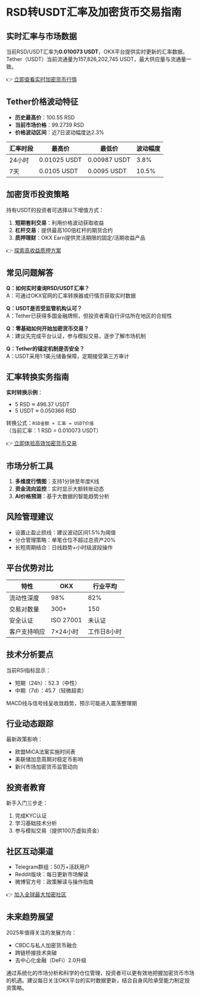 # RSD转USDT汇率及加密货币交易指南

## 实时汇率与市场数据
当前RSD/USDT汇率为**0.010073 USDT**，OKX平台提供实时更新的汇率数据。Tether（USDT）当前流通量为157,826,202,745 USDT，最大供应量与流通量一致。

👉 [立即查看实时加密货币行情](https://bit.ly/okx_welcome)

## Tether价格波动特征
- **历史最高价**：100.55 RSD
- **当前市场价格**：99.2739 RSD
- **价格波动区间**：近7日波动幅度达2.3%

| 汇率时段 | 最高价 | 最低价 | 波动幅度 |
|---------|--------|--------|----------|
| 24小时  | 0.01025 USDT | 0.00987 USDT | 3.8% |
| 7天     | 0.0105 USDT  | 0.0095 USDT  | 10.5% |

## 加密货币投资策略
持有USDT的投资者可选择以下增值方式：
1. **短期套利交易**：利用价格波动获取收益
2. **杠杆交易**：提供最高100倍杠杆的期货合约
3. **质押理财**：OKX Earn提供灵活期限的固定/活期收益产品

👉 [探索高收益质押方案](https://bit.ly/okx_welcome)

## 常见问题解答
**Q：如何实时查询RSD/USDT汇率？**  
A：可通过OKX官网的汇率转换器或行情页获取实时数据

**Q：USDT是否受监管机构认可？**  
A：Tether已获得多国金融牌照，但投资者需自行评估所在地区的合规性

**Q：零基础如何开始加密货币交易？**  
A：建议先完成平台认证，参与模拟交易，逐步了解市场机制

**Q：Tether的锚定机制是否安全？**  
A：USDT采用1:1美元储备保障，定期接受第三方审计

## 汇率转换实务指南
**实时转换示例**：
- 5 RSD ≈ 496.37 USDT
- 5 USDT ≈ 0.050366 RSD

转换公式：`RSD金额 × 汇率 = USDT价值`  
（当前汇率：1 RSD = 0.010073 USDT）

👉 [立即体验高效加密货币交易](https://bit.ly/okx_welcome)

## 市场分析工具
1. **多维度行情图**：支持1分钟至年度K线
2. **资金流向监控**：实时显示大额转账动态
3. **AI价格预测**：基于大数据的智能趋势分析

## 风险管理建议
- 设置止盈止损线：建议波动区间1.5%为阈值
- 分仓管理策略：单笔仓位不超过总资产20%
- 长短周期结合：日线趋势+小时级波段操作

## 平台优势对比
| 特性         | OKX        | 行业平均    |
|--------------|------------|-------------|
| 流动性深度   | 98%        | 82%         |
| 交易对数量   | 300+       | 150         |
| 安全认证     | ISO 27001  | 未认证      |
| 客户支持响应 | 7×24小时   | 工作日8小时 |

## 技术分析要点
当前RSI指标显示：
- 短期（24h）：52.3（中性）
- 中期（7d）：45.7（轻微超卖）

MACD线与信号线呈收敛趋势，预示可能进入震荡整理期

## 行业动态跟踪
最新政策影响：
- 欧盟MiCA法案实施时间表
- 美联储加息周期对稳定币影响
- 新兴市场加密货币监管动向

## 投资者教育
新手入门三步走：
1. 完成KYC认证
2. 学习基础技术分析
3. 参与模拟交易（提供100万虚拟资金）

## 社区互动渠道
- Telegram群组：50万+活跃用户
- Reddit版块：每日更新市场解读
- 微博官方号：政策解读与操作指南

👉 [加入全球最大加密社区](https://bit.ly/okx_welcome)

## 未来趋势展望
2025年值得关注的发展方向：
- CBDC与私人加密货币融合
- 跨链桥接技术突破
- 去中心化金融（DeFi）2.0升级

通过系统化的市场分析和科学的仓位管理，投资者可以更有效地把握加密货币市场的机遇。建议每日关注OKX平台的实时数据更新，结合自身风险承受能力制定投资策略。